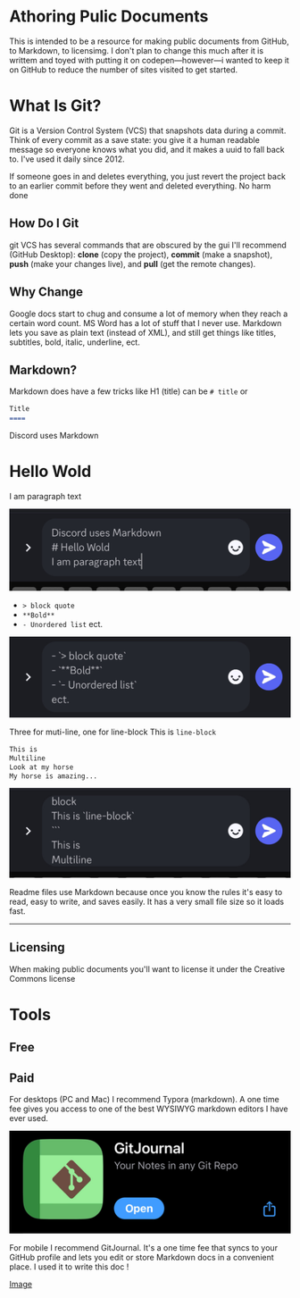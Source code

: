 # Athoring Pulic Documents

This is intended to be a resource for making public documents from GitHub, to Markdown, to licensimg. I don't plan to change this much after it is writtem and toyed with putting it on codepen—however—i wanted to keep it on GitHub to reduce the number of sites visited to get started.

# What Is Git?

Git is a Version Control System (VCS) that snapshots data during a commit. Think of every commit as a save state: you give it a human readable message so everyone knows what you did, and it makes a uuid to fall back to. I've used it daily since 2012.

If someone goes in and deletes everything, you just revert the project back to an earlier commit before they went and deleted everything. No harm done

## How Do I Git
git VCS has several commands that are obscured by the gui I'll recommend (GitHub Desktop): **clone** (copy the project), **commit** (make a snapshot), **push** (make your changes live), and **pull** (get the remote changes). 

## Why Change
Google docs start to chug and consume a lot of memory when they reach a certain word count. MS Word has a lot of stuff that I never use. Markdown lets you save as plain text (instead of XML), and still get things like titles, subtitles, bold, italic, underline, ect.

## Markdown?
Markdown does have a few tricks like H1 (title) can be `# title` or 
```md
Title
====
```

Discord uses Markdown 
# Hello Wold
I am paragraph text

![Image](./eb3679b8fe2518c3884ac602a0243651.jpg) 

- `> block quote`
- `**Bold**`
- `- Unordered list`
ect.

![Image](./d430769ddc08cb1043d3ce1cb928e598.jpg)

Three for muti-line, one for line-block
This is `line-block`
```
This is
Multiline
Look at my horse
My horse is amazing...
```

![Image](./5d1a394e86c3a45d49d7e9e6bdf11aeb.jpg) 

Readme files use Markdown because once you know the rules it's easy to read, easy to write, and saves easily. It has a very small file size so it loads fast.

----

## Licensing 

When making public documents you'll want to license it under the Creative Commons license

# Tools

## Free



## Paid

For desktops (PC and Mac) I recommend Typora (markdown). A one time fee gives you access to one of the best WYSIWYG markdown editors I have ever used.

![Image](./47fdc74a31e03ec07b4737a05a527341.jpg) 

For mobile I recommend GitJournal. It's a one time fee that syncs to your GitHub profile and lets you edit or store Markdown docs in a convenient place. I used it to write this doc !

[Image](./9ccd0ea1be22f569d6ab1a44351b595d.jpg)
